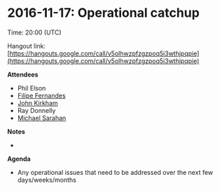 # 2016-11-17: Operational catchup

Time: 20:00 (UTC)

Hangout link: [](https://hangouts.google.com/call/v5olhwzpfzgzpoq5i3wthjpqpie)[https://hangouts.google.com/call/v5olhwzpfzgzpoq5i3wthjpqpie](https://hangouts.google.com/call/v5olhwzpfzgzpoq5i3wthjpqpie)

**Attendees**

*   Phil Elson
*   [Filipe Fernandes](https://twitter.com/ocefpaf)
*   [John Kirkham](https://conda-forge.hackpad.comhttps://conda-forge.hackpad.com/ep/profile/wv6uvIZX6h0)
*   Ray Donnelly
*   [Michael Sarahan](https://conda-forge.hackpad.comhttps://conda-forge.hackpad.com/ep/profile/yHQTJXZ4gyS)

**Notes**

*

**Agenda**

*   Any operational issues that need to be addressed over the next few days/weeks/months